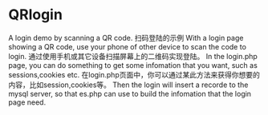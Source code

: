 # QRlogin
A login demo by scanning a QR code.
扫码登陆的示例
With a login page showing a QR code, use your phone of other device to scan the code to login.
通过使用手机或其它设备扫描屏幕上的二维码实现登陆。
In the login.php page, you can do something to get some infomation that you want, such as sessions,cookies etc.
在login.php页面中，你可以通过某此方法来获得你想要的内容，比如session,cookies等。
Then the login will insert a recorde to the mysql server, so that es.php can use to build the infomation that the login page need.


